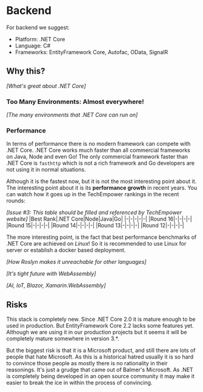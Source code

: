 # Backend

For backend we suggest:
- Platform: .NET Core
- Language: C#
- Frameworks: EntityFramework Core, Autofac, OData, SignalR

## Why this?
_[What's great about .NET Core]_

### Too Many Environments: Almost everywhere!

_[The many environments that .NET Core can run on]_


### Performance

In terms of performance there is no modern framework can compete with .NET Core. .NET Core works much faster than all commercial frameworks on Java, Node and even Go! The only commercial framework faster than .NET Core is `fasthttp` which is not a rich framework and Go developers are not using it in normal situations.

Although it is the fastest now, but it is not the most interesting point about it. The interesting point about it is its **performance growth** in recent years. You can watch how it goes up in the TechEmpower rankings in the recent rounds:

_[Issue #3: This table should be filled and referenced by TechEmpower website]_
|Best Rank|.NET Core|Node|Java|Go|
|-|-|-|-|-|
|Round 16|-|-|-|-|
|Round 15|-|-|-|-|
|Round 14|-|-|-|-|
|Round 13|-|-|-|-|
|Round 12|-|-|-|-|

The more interesting point, is the fact that best performance benchmarks of .NET Core are achieved on _Linux_! So it is recommended to use Linux for server or establish a docker based deployment.


_[How Roslyn makes it unreachable for other languages]_


_[It's tight future with WebAssembly]_

_[AI, IoT, Blazor, Xamarin.WebAssembly]_

## Risks
This stack is completely new. Since .NET Core 2.0 it is mature enough to be used in production. But EntityFramework Core 2.2 lacks some features yet. Although we are using it in our production projects but it seems it will be completely mature somewhere in version 3.*.

But the biggest risk is that it is a Microsoft product, and still there are lots of people that hate Microsoft. As this is a historical hatred usually it is so hard to convince those people as mostly there is no rationality in their reasonings. It's just a grudge that came out of Balmer's Microsoft. As .NET is completely being developed in an open source community it may make it easier to break the ice in within the process of convincing.

